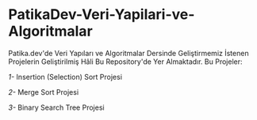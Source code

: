 # PatikaDev-Veri-Yapilari-ve-Algoritmalar


Patika.dev'de Veri Yapıları ve Algoritmalar Dersinde Geliştirmemiz İstenen Projelerin Geliştirilmiş Hâli Bu Repository'de Yer Almaktadır. Bu Projeler:


*1-* Insertion (Selection) Sort Projesi

*2-* Merge Sort Projesi

*3-* Binary Search Tree Projesi


